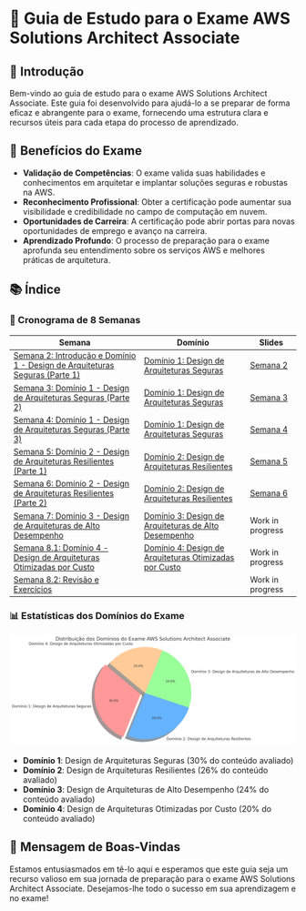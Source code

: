 # 🌟 Guia de Estudo para o Exame AWS Solutions Architect Associate

## 📜 Introdução

Bem-vindo ao guia de estudo para o exame AWS Solutions Architect Associate. Este guia foi desenvolvido para ajudá-lo a se preparar de forma eficaz e abrangente para o exame, fornecendo uma estrutura clara e recursos úteis para cada etapa do processo de aprendizado.

## 🎯 Benefícios do Exame

- **Validação de Competências**: O exame valida suas habilidades e conhecimentos em arquitetar e implantar soluções seguras e robustas na AWS.
- **Reconhecimento Profissional**: Obter a certificação pode aumentar sua visibilidade e credibilidade no campo de computação em nuvem.
- **Oportunidades de Carreira**: A certificação pode abrir portas para novas oportunidades de emprego e avanço na carreira.
- **Aprendizado Profundo**: O processo de preparação para o exame aprofunda seu entendimento sobre os serviços AWS e melhores práticas de arquitetura.

## 📚 Índice

### 📅 Cronograma de 8 Semanas

| Semana                                                                                         | Domínio                                                                                              | Slides |
|------------------------------------------------------------------------------------------------|------------------------------------------------------------------------------------------------------|--------|
| [Semana 2: Introdução e Domínio 1 - Design de Arquiteturas Seguras (Parte 1)](docs/pt/agenda/semana1.md)   | [Domínio 1: Design de Arquiteturas Seguras](docs/pt/dominio/design-arquiteturas-seguras.md)  | [Semana 2](assets/slides/Semana2-30-06-2024.pptx) |
| [Semana 3: Domínio 1 - Design de Arquiteturas Seguras (Parte 2)](docs/pt/agenda/semana2.md)                | [Domínio 1: Design de Arquiteturas Seguras](docs/pt/dominio/design-arquiteturas-seguras.md)  | [Semana 3](assets/slides/semana3-saa-c03.pptx) |
| [Semana 4: Domínio 1 - Design de Arquiteturas Seguras (Parte 3)](docs/pt/agenda/semana3.md)                | [Domínio 1: Design de Arquiteturas Seguras](docs/pt/dominio/design-arquiteturas-seguras.md)  | [Semana 4](assets/slides/semana4-13-08-2024.pptx) |
| [Semana 5: Domínio 2 - Design de Arquiteturas Resilientes (Parte 1)](docs/pt/agenda/semana4.md)         | [Domínio 2: Design de Arquiteturas Resilientes](docs/pt/dominio/design-arquiteturas-resilientes.md) | [Semana 5](assets/slides/Semana5.pptx) |
| [Semana 6: Domínio 2 - Design de Arquiteturas Resilientes (Parte 2)](docs/pt/agenda/semana5.md)         | [Domínio 2: Design de Arquiteturas Resilientes](docs/pt/dominio/design-arquiteturas-resilientes.md) | [Semana 6](assets/slides/Semana6.pptx) |
| [Semana 7: Domínio 3 - Design de Arquiteturas de Alto Desempenho](docs/pt/agenda/semana6.md)                 | [Domínio 3: Design de Arquiteturas de Alto Desempenho](docs/pt/dominio/design-arquiteturas-alto-desempenho.md)              | Work in progress |
| [Semana 8.1: Domínio 4 - Design de Arquiteturas Otimizadas por Custo](docs/pt/agenda/semana7.md)       | [Domínio 4: Design de Arquiteturas Otimizadas por Custo](docs/pt/dominio/design-arquiteturas-otimizadas-custo.md) | Work in progress |
| [Semana 8.2: Revisão e Exercícios](docs/pt/agenda/semana8.md)       |                                                                                                      | Work in progress |

### 📊 Estatísticas dos Domínios do Exame

![Estatísticas dos Domínios do Exame](assets/images/distribuicao_dominios.png)

- **Domínio 1**: Design de Arquiteturas Seguras (30% do conteúdo avaliado)
- **Domínio 2**: Design de Arquiteturas Resilientes (26% do conteúdo avaliado)
- **Domínio 3**: Design de Arquiteturas de Alto Desempenho (24% do conteúdo avaliado)
- **Domínio 4**: Design de Arquiteturas Otimizadas por Custo (20% do conteúdo avaliado)

## 🎉 Mensagem de Boas-Vindas

Estamos entusiasmados em tê-lo aqui e esperamos que este guia seja um recurso valioso em sua jornada de preparação para o exame AWS Solutions Architect Associate. Desejamos-lhe todo o sucesso em sua aprendizagem e no exame!
